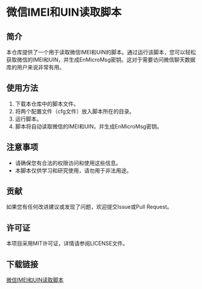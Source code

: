 # 微信IMEI和UIN读取脚本

## 简介

本仓库提供了一个用于读取微信IMEI和UIN的脚本。通过运行该脚本，您可以轻松获取微信的IMEI和UIN，并生成EnMicroMsg密钥。这对于需要访问微信聊天数据库的用户来说非常有用。

## 使用方法

1. 下载本仓库中的脚本文件。
2. 将两个配置文件（cfg文件）放入脚本所在的目录。
3. 运行脚本。
4. 脚本将自动读取微信的IMEI和UIN，并生成EnMicroMsg密钥。

## 注意事项

- 请确保您有合法的权限访问和使用这些信息。
- 本脚本仅供学习和研究使用，请勿用于非法用途。

## 贡献

如果您有任何改进建议或发现了问题，欢迎提交Issue或Pull Request。

## 许可证

本项目采用MIT许可证，详情请参阅LICENSE文件。

## 下载链接

[微信IMEI和UIN读取脚本](https://pan.quark.cn/s/f2ebf712e7b2)